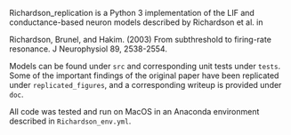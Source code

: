 Richardson_replication is a Python 3 implementation of the LIF and conductance-based neuron models described by Richardson et al. in

Richardson, Brunel, and Hakim. (2003) From subthreshold to firing-rate resonance. J Neurophysiol 89, 2538-2554.

Models can be found under `src` and corresponding unit tests under `tests`.
Some of the important findings of the original paper have been replicated under `replicated_figures`, and a corresponding writeup is provided under `doc`.

All code was tested and run on MacOS in an Anaconda environment described in `Richardson_env.yml`.

